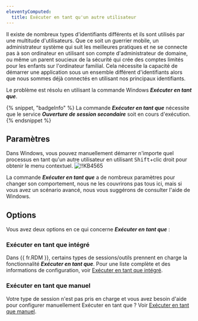 ```yaml
---
eleventyComputed:
  title: Exécuter en tant qu'un autre utilisateur
---
```

Il existe de nombreux types d'identifiants différents et ils sont utilisés par une multitude d'utilisateurs. Que ce soit un guerrier mobile, un administrateur système qui suit les meilleures pratiques et ne se connecte pas à son ordinateur en utilisant son compte d'administrateur de domaine, ou même un parent soucieux de la sécurité qui crée des comptes limités pour les enfants sur l'ordinateur familial. Cela nécessite la capacité de démarrer une application sous un ensemble différent d'identifiants alors que nous sommes déjà connectés en utilisant nos principaux identifiants.

Le problème est résolu en utilisant la commande Windows ***Exécuter en tant que***.

{% snippet, "badgeInfo" %}
La commande ***Exécuter en tant que*** nécessite que le service ***Ouverture de session secondaire*** soit en cours d'exécution.
{% endsnippet %}

## Paramètres

Dans Windows, vous pouvez manuellement démarrer n'importe quel processus en tant qu'un autre utilisateur en utilisant <kbd>Shift</kbd>+clic droit pour obtenir le menu contextuel.
![!!KB4565](https://cdnweb.devolutions.net/docs/docs_en_kb_KB4565.png)

La commande ***Exécuter en tant que*** a de nombreux paramètres pour changer son comportement, nous ne les couvrirons pas tous ici, mais si vous avez un scénario avancé, nous vous suggérons de consulter l'aide de Windows.

## Options

Vous avez deux options en ce qui concerne ***Exécuter en tant que*** :

### Exécuter en tant que intégré

Dans {{ fr.RDM }}, certains types de sessions/outils prennent en charge la fonctionnalité ***Exécuter en tant que***. Pour une liste complète et des informations de configuration, voir [Exécuter en tant que intégré](/rdm/kb/rdm-windows/how-to-articles/run-as-another-user/built-in-runas/).

### Exécuter en tant que manuel

Votre type de session n'est pas pris en charge et vous avez besoin d'aide pour configurer manuellement Exécuter en tant que ? Voir [Exécuter en tant que manuel](/rdm/kb/rdm-windows/how-to-articles/run-as-another-user/manual-runas/).
